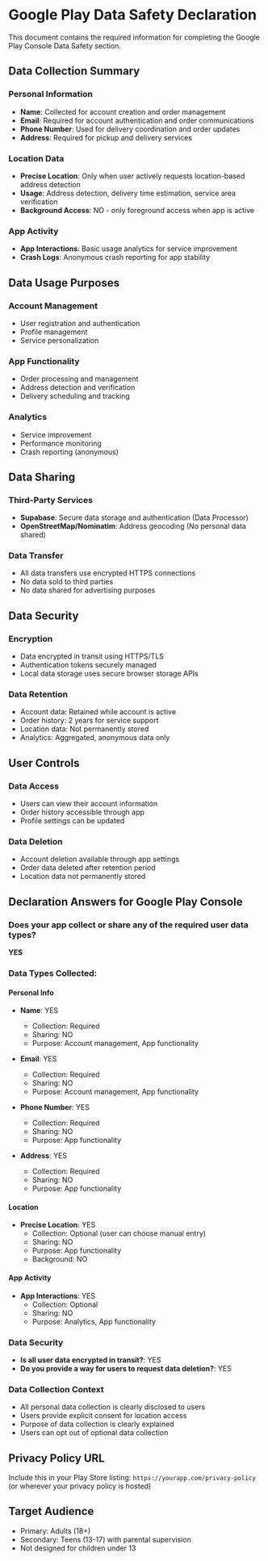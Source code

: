 # Google Play Data Safety Declaration

This document contains the required information for completing the Google Play Console Data Safety section.

## Data Collection Summary

### Personal Information
- **Name**: Collected for account creation and order management
- **Email**: Required for account authentication and order communications
- **Phone Number**: Used for delivery coordination and order updates
- **Address**: Required for pickup and delivery services

### Location Data
- **Precise Location**: Only when user actively requests location-based address detection
- **Usage**: Address detection, delivery time estimation, service area verification
- **Background Access**: NO - only foreground access when app is active

### App Activity
- **App Interactions**: Basic usage analytics for service improvement
- **Crash Logs**: Anonymous crash reporting for app stability

## Data Usage Purposes

### Account Management
- User registration and authentication
- Profile management
- Service personalization

### App Functionality
- Order processing and management
- Address detection and verification
- Delivery scheduling and tracking

### Analytics
- Service improvement
- Performance monitoring
- Crash reporting (anonymous)

## Data Sharing

### Third-Party Services
- **Supabase**: Secure data storage and authentication (Data Processor)
- **OpenStreetMap/Nominatim**: Address geocoding (No personal data shared)

### Data Transfer
- All data transfers use encrypted HTTPS connections
- No data sold to third parties
- No data shared for advertising purposes

## Data Security

### Encryption
- Data encrypted in transit using HTTPS/TLS
- Authentication tokens securely managed
- Local data storage uses secure browser storage APIs

### Data Retention
- Account data: Retained while account is active
- Order history: 2 years for service support
- Location data: Not permanently stored
- Analytics: Aggregated, anonymous data only

## User Controls

### Data Access
- Users can view their account information
- Order history accessible through app
- Profile settings can be updated

### Data Deletion
- Account deletion available through app settings
- Order data deleted after retention period
- Location data not permanently stored

## Declaration Answers for Google Play Console

### Does your app collect or share any of the required user data types?
**YES**

### Data Types Collected:

#### Personal Info
- **Name**: YES
  - Collection: Required
  - Sharing: NO
  - Purpose: Account management, App functionality

- **Email**: YES
  - Collection: Required
  - Sharing: NO
  - Purpose: Account management, App functionality

- **Phone Number**: YES
  - Collection: Required
  - Sharing: NO
  - Purpose: App functionality

- **Address**: YES
  - Collection: Required
  - Sharing: NO
  - Purpose: App functionality

#### Location
- **Precise Location**: YES
  - Collection: Optional (user can choose manual entry)
  - Sharing: NO
  - Purpose: App functionality
  - Background: NO

#### App Activity
- **App Interactions**: YES
  - Collection: Optional
  - Sharing: NO
  - Purpose: Analytics, App functionality

### Data Security
- **Is all user data encrypted in transit?**: YES
- **Do you provide a way for users to request data deletion?**: YES

### Data Collection Context
- All personal data collection is clearly disclosed to users
- Users provide explicit consent for location access
- Purpose of data collection is clearly explained
- Users can opt out of optional data collection

## Privacy Policy URL
Include this in your Play Store listing:
`https://yourapp.com/privacy-policy` (or wherever your privacy policy is hosted)

## Target Audience
- Primary: Adults (18+)
- Secondary: Teens (13-17) with parental supervision
- Not designed for children under 13